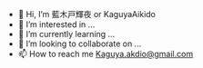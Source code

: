- 👋 Hi, I’m  藍木戸輝夜 or KaguyaAikido
- 👀 I’m interested in ... 
- 🌱 I’m currently learning ...
- 💞️ I’m looking to collaborate on ...
- 📫 How to reach me Kaguya.akdio@gmail.com

<!---
KaguyaAikido/KaguyaAikido is a ✨ special ✨ repository because its `README.md` (this file) appears on your GitHub profile.
You can click the Preview link to take a look at your changes.
--->
